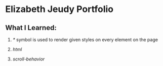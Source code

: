 # Elizabeth Jeudy Portfolio

## What I Learned:

1. _\*_ symbol is used to render given styles on every element on the page

2. _html_

3. _scroll-behavior_
